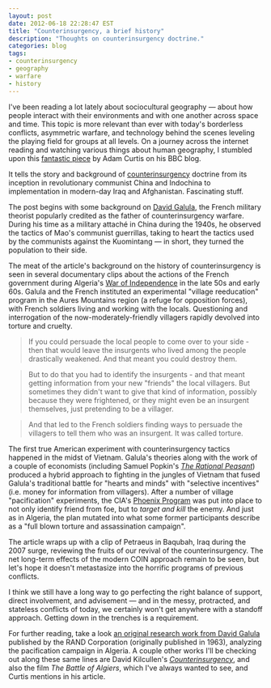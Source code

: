 ```yaml
---
layout: post
date: 2012-06-18 22:28:47 EST
title: "Counterinsurgency, a brief history"
description: "Thoughts on counterinsurgency doctrine."
categories: blog
tags:
- counterinsurgency
- geography
- warfare
- history
---
```


I've been reading a lot lately about sociocultural geography &mdash; about how people interact with their environments and with one another across space and time. This topic is more relevant than ever with today's borderless conflicts, asymmetric warfare, and technology behind the scenes leveling the playing field for groups at all levels. On a journey across the internet reading and watching various things about human geography, I stumbled upon this [fantastic piece](http://www.bbc.co.uk/blogs/adamcurtis/entries/93073500-9459-3bbb-a3e5-cde7a1cc2559) by Adam Curtis on his BBC blog.

It tells the story and background of [counterinsurgency](http://en.wikipedia.org/wiki/Counter-insurgency) doctrine from its inception in revolutionary communist China and Indochina to implementation in modern-day Iraq and Afghanistan. Fascinating stuff.

The post begins with some background on [David Galula](http://en.wikipedia.org/wiki/David_Galula), the French military theorist  popularly credited as the father of counterinsurgency warfare. During his time as a military attaché in China during the 1940s, he observed the tactics of Mao's communist guerrillas, taking to heart the tactics used by the communists against the Kuomintang &mdash; in short, they turned the population to their side.

The meat of the article's background on the history of counterinsurgency is seen in several documentary clips about the actions of the French government during Algeria's [War of Independence](http://en.wikipedia.org/wiki/Algerian_War) in the late 50s and early 60s. Galula and the French instituted an experimental "village reeducation" program in the Aures Mountains region (a refuge for opposition forces), with French soldiers living and working with the locals. Questioning and interrogation of the now-moderately-friendly villagers rapidly devolved into torture and cruelty.

>If you could persuade the local people to come over to your side - then that would leave the insurgents who lived among the people drastically weakened. And that meant you could destroy them.

>But to do that you had to identify the insurgents - and that meant getting information from your new "friends" the local villagers. But sometimes they didn't want to give that kind of information, possibly because they were frightened, or they might even be an insurgent themselves, just pretending to be a villager.

>And that led to the French soldiers finding ways to persuade the villagers to tell them who was an insurgent. It was called torture.

The first true American experiment with counterinsurgency tactics happened in the midst of Vietnam. Galula's theories along with the work of a couple of economists (including Samuel Popkin's [_The Rational Peasant_](http://www.goodreads.com/book/show/919658.The_Rational_Peasant)) produced a hybrid approach to fighting in the jungles of Vietnam that fused Galula's traditional battle for "hearts and minds" with "selective incentives" (i.e. money for information from villagers). After a number of village "pacification" experiments, the CIA's [Phoenix Program](http://en.wikipedia.org/wiki/Phoenix_Program) was put into place to not only identify friend from foe, but to _target and kill_ the enemy. And just as in Algeria, the plan mutated into what some former participants describe as a "full blown torture and assassination campaign".

The article wraps up with a clip of Petraeus in Baqubah, Iraq during the 2007 surge, reviewing the fruits of our revival of the counterinsurgency. The net long-term effects of the modern COIN approach remain to be seen, but let's hope it doesn't metastasize into the horrific programs of previous conflicts.

I think we still have a long way to go perfecting the right balance of support, direct involvement, and advisement &mdash; and in the messy, protracted, and stateless conflicts of today, we certainly won't get anywhere with a standoff approach. Getting down in the trenches is a requirement.

For further reading, take a look [an original research work from David Galula](http://www.rand.org/pubs/monographs/MG478-1.html) published by the RAND Corporation (originally published in 1963), analyzing the pacification campaign in Algeria. A couple other works I'll be checking out along these same lines are David Kilcullen's [_Counterinsurgency_](http://www.goodreads.com/book/show/7648593-counterinsurgency), and also the film _The Battle of Algiers_, which I've always wanted to see, and Curtis mentions in his article.

